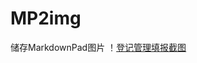 # MP2img
储存MarkdownPad图片
！[登记管理填报截图](https://github.com/Kevin5200/MP2img/blob/main/%E7%99%BB%E8%AE%B0%E5%A1%AB%E6%8A%A5%E6%88%AA%E5%9B%BE.png)
